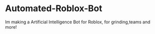 # Automated-Roblox-Bot
Im making a Artificial Intelligence Bot for Roblox, for grinding,teams and more!
